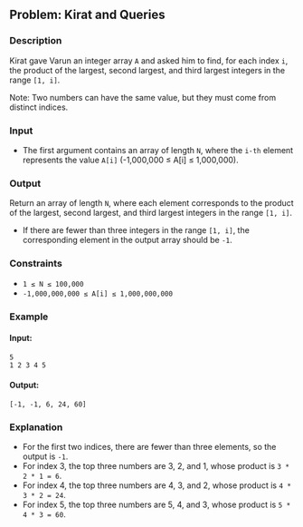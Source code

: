 
## Problem: Kirat and Queries

### Description
Kirat gave Varun an integer array `A` and asked him to find, for each index `i`, the product of the largest, second largest, and third largest integers in the range `[1, i]`.

Note: Two numbers can have the same value, but they must come from distinct indices.

### Input
- The first argument contains an array of length `N`, where the `i-th` element represents the value `A[i]` (-1,000,000 ≤ A[i] ≤ 1,000,000).

### Output
Return an array of length `N`, where each element corresponds to the product of the largest, second largest, and third largest integers in the range `[1, i]`. 
- If there are fewer than three integers in the range `[1, i]`, the corresponding element in the output array should be `-1`.

### Constraints
- `1 ≤ N ≤ 100,000`
- `-1,000,000,000 ≤ A[i] ≤ 1,000,000,000`

### Example

#### Input:
```
5
1 2 3 4 5
```

#### Output:
```
[-1, -1, 6, 24, 60]
```

### Explanation
- For the first two indices, there are fewer than three elements, so the output is `-1`.
- For index 3, the top three numbers are 3, 2, and 1, whose product is `3 * 2 * 1 = 6`.
- For index 4, the top three numbers are 4, 3, and 2, whose product is `4 * 3 * 2 = 24`.
- For index 5, the top three numbers are 5, 4, and 3, whose product is `5 * 4 * 3 = 60`.
